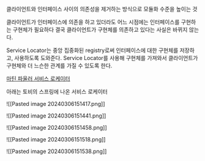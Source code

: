 클라이언트와 인터페이스 사이의 의존성을 제거하는 방식으로 모듈화 수준을 높이는 것

클라이언트가 인터페이스에 의존을 하고 있더라도 어느 시점에는 인터페이스를 구현하는 구현체가 필요하다
결국 클라이언트가 구현체를 의존하고 있다는 사실은 바뀌지 않는다.

Service Locator는 중앙 집중화된 registry로써 인터페이스에 대한 구현체를 저장하고, 사용하도록 도와준다.
Service Locator를 사용해 구현체를 가져와서 클라이언트가 구현체와 더 느슨한 관계를 가질 수 있도록 한다.

[마틴 파울러 서비스 로케이터](https://martinfowler.com/articles/injection.html#UsingAServiceLocator)

아래는 토비의 스프링에 나온 서비스 로케이터

![[Pasted image 20240306151417.png]]

![[Pasted image 20240306151441.png]]

![[Pasted image 20240306151458.png]]

![[Pasted image 20240306151518.png]]

![[Pasted image 20240306151538.png]]